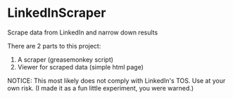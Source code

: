 # LinkedInScraper
Scrape data from LinkedIn and narrow down results

There are 2 parts to this project:
1) A scraper (greasemonkey script)
2) Viewer for scraped data (simple html page)

NOTICE: This most likely does not comply with LinkedIn's TOS. Use at your own risk.
(I made it as a fun little experiment, you were warned.)